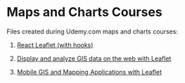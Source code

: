 # Maps and Charts Courses

Files created during Udemy.com maps and charts courses:

1. [React Leaflet (with hooks)](https://www.udemy.com/course/react-leaflet-with-hooks)

2. [Display and analyze GIS data on the web with Leaflet](https://www.udemy.com/course/display-and-analyze-gis-data-on-the-web)

3. [Mobile GIS and Mapping Applications with Leaflet](https://www.udemy.com/course/mobile-gis-and-mapping-applications-with-leaflet)
